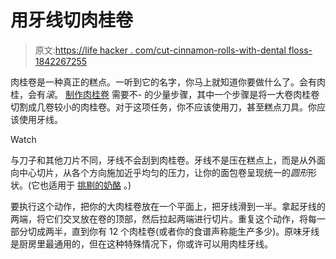 # 用牙线切肉桂卷

> 原文:[https://life hacker . com/cut-cinnamon-rolls-with-dental floss-1842267255](https://lifehacker.com/cut-cinnamon-rolls-with-dental-floss-1842267255)

肉桂卷是一种真正的糕点。一听到它的名字，你马上就知道你要做什么了。会有肉桂，会有*滚*。 [制作肉桂卷](https://lifehacker.com/how-to-make-your-cinnamon-rolls-taste-like-cinnabons-1839326463) 需要不- 的少量步骤，其中一个步骤是将一大卷肉桂卷切割成几卷较小的肉桂卷。对于这项任务，你不应该使用刀，甚至糕点刀具。你应该使用牙线。

Watch

与刀子和其他刀片不同，牙线不会刮到肉桂卷。牙线不是压在糕点上，而是从外面向中心切片，从各个方向施加近乎均匀的压力，让你的面包卷呈现统一的*圆形*形状。(它也适用于 [挑剔的奶酪](https://lifehacker.com/use-dental-floss-to-cut-frustrating-cheeses-5987407) 。)

要执行这个动作，把你的大肉桂卷放在一个平面上，把牙线滑到一半。拿起牙线的两端，将它们交叉放在卷的顶部，然后拉起两端进行切片。重复这个动作，将每一部分切成两半，直到你有 12 个肉桂卷(或者你的食谱声称能生产多少)。原味牙线是厨房里最通用的，但在这种特殊情况下，你或许可以用肉桂牙线。